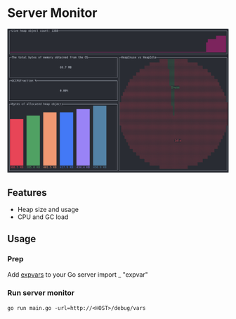 # Server Monitor
![demo](demo.png)

## Features
- Heap size and usage
- CPU and GC load

## Usage
### Prep
Add [expvars](https://golang.org/pkg/expvar/) to your Go server
	import _ "expvar"

### Run server monitor
	go run main.go -url=http://<HOST>/debug/vars
